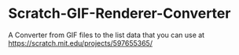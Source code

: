 # Scratch-GIF-Renderer-Converter
A Converter from GIF files to the list data that you can use at https://scratch.mit.edu/projects/597655365/
